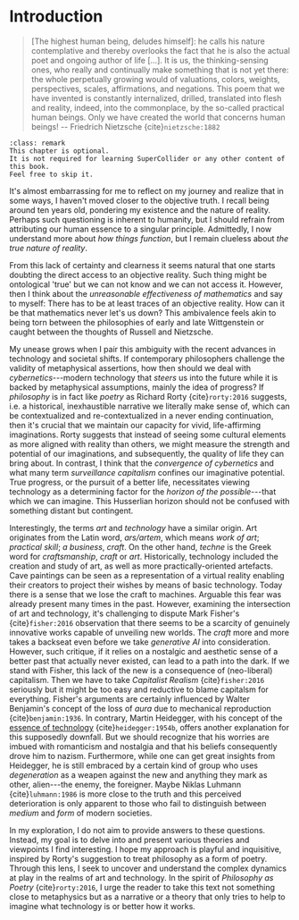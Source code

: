 # Introduction

>[The highest human being, deludes himself]: he calls his nature contemplative and thereby overlooks the fact that he is also the actual poet and ongoing author of life [...].
>It is us, the thinking-sensing ones, who really and continually make something that is not yet there: the whole perpetually growing would of valuations, colors, weights, perspectives, scales, affirmations, and negations.
>This poem that we have invented is constantly internalized, drilled, translated into flesh and reality, indeed, into the commonplace, by the so-called practical human beings.
>Only we have created the world that concerns human beings! -- Friedrich Nietzsche {cite}`nietzsche:1882`

```{admonition} Disclaimer
:class: remark
This chapter is optional.
It is not required for learning SuperCollider or any other content of this book.
Feel free to skip it.
```

It's almost embarrassing for me to reflect on my journey and realize that in some ways, I haven't moved closer to the objective truth. 
I recall being around ten years old, pondering my existence and the nature of reality.
Perhaps such questioning is inherent to humanity, but I should refrain from attributing our human essence to a singular principle. 
Admittedly, I now understand more about *how things function*, but I remain clueless about *the true nature of reality*.

From this lack of certainty and clearness it seems natural that one starts doubting the direct access to an objective reality.
Such thing might be ontological 'true' but we can not know and we can not access it.
However, then I think about the *unreasonable effectiveness of mathematics* and say to myself: There has to be at least traces of an objective reality.
How can it be that mathematics never let's us down?
This ambivalence feels akin to being torn between the philosophies of early and late Wittgenstein or caught between the thoughts of Russell and Nietzsche.

My unease grows when I pair this ambiguity with the recent advances in technology and societal shifts.
If contemporary philosophers challenge the validity of metaphysical assertions, how then should we deal with *cybernetics*---modern technology that *steers* us into the future while it is backed by metaphysical assumptions, mainly the idea of progress?
If *philosophy* is in fact like *poetry* as Richard Rorty {cite}`rorty:2016` suggests, i.e. a historical, inexhaustible narrative we literally make sense of, which can be contextualized and re-contextualized in a never ending continuation, then it's crucial that we maintain our capacity for vivid, life-affirming imaginations.
Rorty suggests that instead of seeing some cultural elements as more aligned with reality than others, we might measure the strength and potential of our imaginations, and subsequently, the quality of life they can bring about. 
In contrast, I think that the *convergence of cybernetics* and what many term *surveillance capitalism* confines our imaginative potential.
True progress, or the pursuit of a better life, necessitates viewing technology as a determining factor for the *horizon of the possible*---that which we can imagine.
This Husserlian horizon should not be confused with something distant but contingent.

Interestingly, the terms *art* and *technology* have a similar origin.
Art originates from the Latin word, *ars/artem*, which means *work of art*; *practical skill*; *a business*, *craft*.
On the other hand, *techne* is the Greek word for *craftsmanship*, *craft* or *art*.
Historically, technology included the creation and study of art, as well as more practically-oriented artefacts.
Cave paintings can be seen as a representation of a virtual reality enabling their creators to project their wishes by means of basic technology.
Today there is a sense that we lose the craft to machines.
Arguable this fear was already present many times in the past.
However, examining the intersection of art and technology, it's challenging to dispute Mark Fisher's {cite}`fisher:2016` observation that there seems to be a scarcity of genuinely innovative works capable of unveiling new worlds.
The *craft* more and more takes a backseat even before we take *generative AI* into consideration. 
However, such critique, if it relies on a nostalgic and aesthetic sense of a better past that actually never existed, can lead to a path into the dark.
If we stand with Fisher, this lack of the new is a consequence of (neo-liberal) capitalism. 
Then we have to take *Capitalist Realism* {cite}`fisher:2016` seriously but it might be too easy and reductive to blame capitalsm for everything.
Fisher's arguments are certainly influenced by Walter Benjamin's concept of the loss of *aura* due to mechanical reproduction {cite}`benjamin:1936`.
In contrary, Martin Heidegger, with his concept of the [essence of technology](sec-essense-of-technology) {cite}`heidegger:1954b`, offers another explanation for this supposedly downfall.
But we should recognize that his worries are imbued with romanticism and nostalgia and that his beliefs consequently drove him to nazism.
Furthermore, while one can get great insights from Heidegger, he is still embraced by a certain kind of group who uses *degeneration* as a weapen against the new and anything they mark as other, alien---the enemy, the foreigner.
Maybe Niklas Luhmann {cite}`luhmann:1986` is more close to the truth and this perceived deterioration is only apparent to those who fail to distinguish between *medium* and *form* of modern societies.

In my exploration, I do not aim to provide answers to these questions. 
Instead, my goal is to delve into and present various theories and viewpoints I find interesting. 
I hope my approach is playful and inquisitive, inspired by Rorty's suggestion to treat philosophy as a form of poetry. 
Through this lens, I seek to uncover and understand the complex dynamics at play in the realms of art and technology.
In the spirit of *Philosophy as Poetry* {cite}`rorty:2016`, I urge the reader to take this text not something close to metaphysics but as a narrative or a theory that only tries to help to imagine what technology is or better how it works.